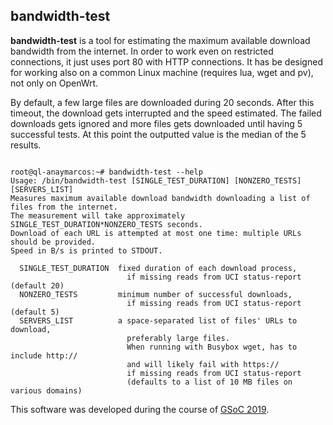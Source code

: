 ## bandwidth-test

**bandwidth-test** is a tool for estimating the maximum available download bandwidth from the internet. In order to work even on restricted connections, it just uses port 80 with HTTP connections. It has be designed for working also on a common Linux machine (requires lua, wget and pv), not only on OpenWrt.

By default, a few large files are downloaded during 20 seconds. After this timeout, the download gets interrupted and the speed estimated. The failed downloads gets ignored and more files gets downloaded until having 5 successful tests. At this point the outputted value is the median of the 5 results.

```

root@ql-anaymarcos:~# bandwidth-test --help
Usage: /bin/bandwidth-test [SINGLE_TEST_DURATION] [NONZERO_TESTS] [SERVERS_LIST]
Measures maximum available download bandwidth downloading a list of files from the internet.
The measurement will take approximately SINGLE_TEST_DURATION*NONZERO_TESTS seconds.
Download of each URL is attempted at most one time: multiple URLs should be provided.
Speed in B/s is printed to STDOUT.

  SINGLE_TEST_DURATION  fixed duration of each download process,
                          if missing reads from UCI status-report (default 20)
  NONZERO_TESTS         minimum number of successful downloads,
                          if missing reads from UCI status-report (default 5)
  SERVERS_LIST          a space-separated list of files' URLs to download,
                          preferably large files.
                          When running with Busybox wget, has to include http://
                          and will likely fail with https://
                          if missing reads from UCI status-report
                          (defaults to a list of 10 MB files on various domains)

```

This software was developed during the course of [GSoC 2019](https://blog.freifunk.net/2019/08/18/load-correlated-distributed-bandwidth-analysis-for-libremesh-networks-4-conclusions-and-further-work/).
